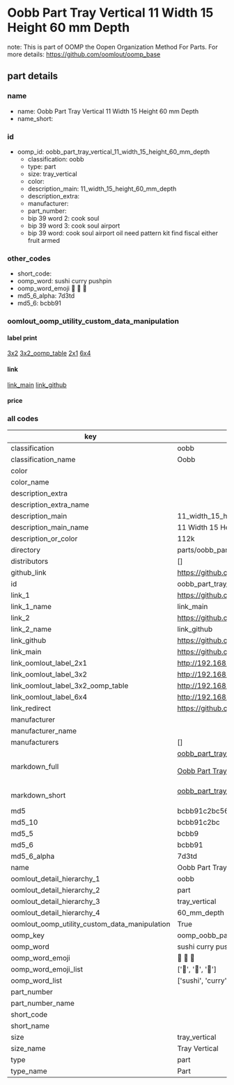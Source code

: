 # Oobb Part Tray Vertical 11 Width 15 Height 60 mm Depth  

note: This is part of OOMP the Oopen Organization Method For Parts. For more details: https://github.com/oomlout/oomp_base

##  part details
  







### name
* name: Oobb Part Tray Vertical 11 Width 15 Height 60 mm Depth
* name_short: 
### id
* oomp_id: oobb_part_tray_vertical_11_width_15_height_60_mm_depth
  * classification: oobb
  * type: part
  * size: tray_vertical
  * color: 
  * description_main: 11_width_15_height_60_mm_depth
  * description_extra: 
  * manufacturer: 
  * part_number: 
  * bip 39 word 2: cook soul
  * bip 39 word 3: cook soul airport
  * bip 39 word: cook soul airport oil need pattern kit find fiscal either fruit armed

### other_codes
* short_code: 
* oomp_word: sushi curry pushpin
* oomp_word_emoji :sushi: :curry: :pushpin:
* md5_6_alpha: 7d3td
* md5_6: bcbb91






### oomlout_oomp_utility_custom_data_manipulation
#### label print
[3x2](http://192.168.1.245:1112/?label=oomp%207d3td)
[3x2_oomp_table](http://192.168.1.108:1112/?label=oomp%207d3td)
[2x1](http://192.168.1.242:1112/?label=oomp%207d3td)
[6x4](http://192.168.1.55:1112/?label=oomp%207d3td)    

#### link

[link_main](https://github.com/oomlout/oomlout_oomp_version_1_messy/tree/main/parts/oobb_part_tray_vertical_11_width_15_height_60_mm_depth) [link_github](https://github.com/oomlout/oomlout_oomp_version_1_messy/tree/main/parts/oobb_part_tray_vertical_11_width_15_height_60_mm_depth)                             

#### price







### all codes 
| key | value |  
| --- | --- |  
| classification | oobb |  
| classification_name | Oobb |  
| color |  |  
| color_name |  |  
| description_extra |  |  
| description_extra_name |  |  
| description_main | 11_width_15_height_60_mm_depth |  
| description_main_name | 11 Width 15 Height 60 mm Depth |  
| description_or_color | 112k |  
| directory | parts/oobb_part_tray_vertical_11_width_15_height_60_mm_depth |  
| distributors | [] |  
| github_link | https://github.com/oomlout/oomlout_oomp_part_src/tree/main/parts/oobb_part_tray_vertical_11_width_15_height_60_mm_depth |  
| id | oobb_part_tray_vertical_11_width_15_height_60_mm_depth |  
| link_1 | https://github.com/oomlout/oomlout_oomp_version_1_messy/tree/main/parts/oobb_part_tray_vertical_11_width_15_height_60_mm_depth |  
| link_1_name | link_main |  
| link_2 | https://github.com/oomlout/oomlout_oomp_version_1_messy/tree/main/parts/oobb_part_tray_vertical_11_width_15_height_60_mm_depth |  
| link_2_name | link_github |  
| link_github | https://github.com/oomlout/oomlout_oomp_version_1_messy/tree/main/parts/oobb_part_tray_vertical_11_width_15_height_60_mm_depth |  
| link_main | https://github.com/oomlout/oomlout_oomp_version_1_messy/tree/main/parts/oobb_part_tray_vertical_11_width_15_height_60_mm_depth |  
| link_oomlout_label_2x1 | http://192.168.1.242:1112/?label=oomp%207d3td |  
| link_oomlout_label_3x2 | http://192.168.1.245:1112/?label=oomp%207d3td |  
| link_oomlout_label_3x2_oomp_table | http://192.168.1.108:1112/?label=oomp%207d3td |  
| link_oomlout_label_6x4 | http://192.168.1.55:1112/?label=oomp%207d3td |  
| link_redirect | https://github.com/oomlout/oomlout_oomp_version_1_messy/tree/main/parts/oobb_part_tray_vertical_11_width_15_height_60_mm_depth |  
| manufacturer |  |  
| manufacturer_name |  |  
| manufacturers | [] |  
| markdown_full | [oobb_part_tray_vertical_11_width_15_height_60_mm_depth](none)<br>[](none)<br>[Oobb Part Tray Vertical 11 Width 15 Height 60 Mm Depth](none)<br><br> |  
| markdown_short | [oobb_part_tray_vertical_11_width_15_height_60_mm_depth](none)<br><br> |  
| md5 | bcbb91c2bc56af5e8549e99c0b33e97d |  
| md5_10 | bcbb91c2bc |  
| md5_5 | bcbb9 |  
| md5_6 | bcbb91 |  
| md5_6_alpha | 7d3td |  
| name | Oobb Part Tray Vertical 11 Width 15 Height 60 mm Depth |  
| oomlout_detail_hierarchy_1 | oobb |  
| oomlout_detail_hierarchy_2 | part |  
| oomlout_detail_hierarchy_3 | tray_vertical |  
| oomlout_detail_hierarchy_4 | 60_mm_depth |  
| oomlout_oomp_utility_custom_data_manipulation | True |  
| oomp_key | oomp_oobb_part_tray_vertical_11_width_15_height_60_mm_depth |  
| oomp_word | sushi curry pushpin |  
| oomp_word_emoji | :sushi: :curry: :pushpin: |  
| oomp_word_emoji_list | [':sushi:', ':curry:', ':pushpin:'] |  
| oomp_word_list | ['sushi', 'curry', 'pushpin'] |  
| part_number |  |  
| part_number_name |  |  
| short_code |  |  
| short_name |  |  
| size | tray_vertical |  
| size_name | Tray Vertical |  
| type | part |  
| type_name | Part |  
